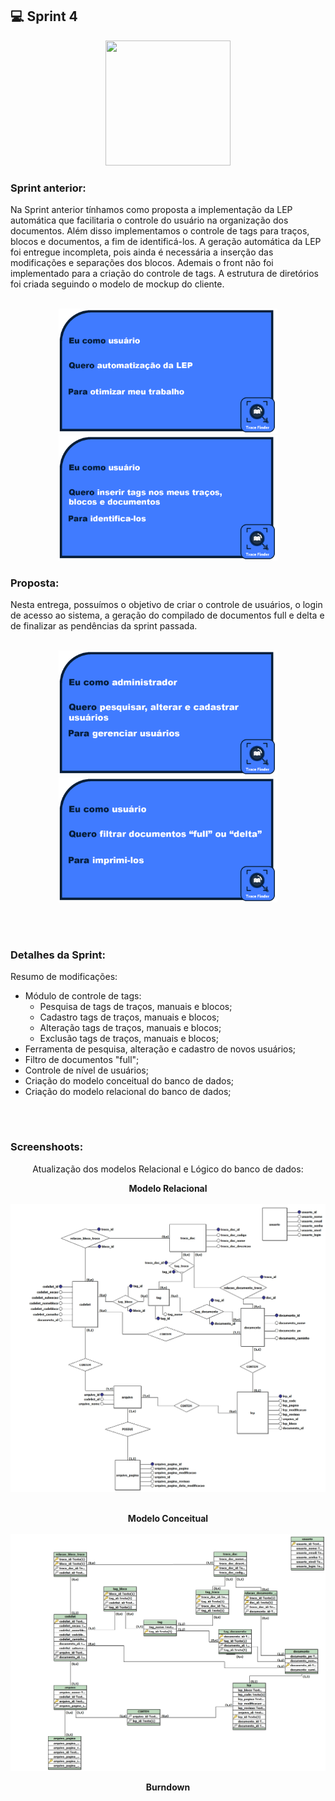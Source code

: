 ## 💻 Sprint 4

<p align="center"> <img src="https://user-images.githubusercontent.com/18652465/111547833-88631a00-8758-11eb-863c-ccf1e6e93f39.png" height=200 width=200> </p>

### Sprint anterior:
Na Sprint anterior tínhamos como proposta a implementação da LEP automática que facilitaria o controle do usuário na organização dos documentos. Além disso implementamos o controle de tags para traços, blocos e documentos, a fim de identificá-los.
A geração automática da LEP foi entregue incompleta, pois ainda é necessária a inserção das modificações e separações dos blocos. Ademais o front não foi implementado para a criação do controle de tags. A estrutura de diretórios foi criada seguindo o modelo de mockup do cliente.
</br><p align=center>
</br><img src="https://github.com/MaXximiles/API-3SEM/blob/main/Documenta%C3%A7%C3%A3o/User%20Story%20Cards/StoryCard6.png?raw=true" width=350 height=200>
<img src="https://github.com/MaXximiles/API-3SEM/blob/main/Documenta%C3%A7%C3%A3o/User%20Story%20Cards/StoryCard3.png?raw=true" width=350 height=200>
### Proposta:
Nesta entrega, possuímos o objetivo de criar o controle de usuários, o login de acesso ao sistema, a geração do compilado de documentos full e delta e  de finalizar as pendências da sprint passada.
</br><p align=center> 
</br><img src="https://github.com/MaXximiles/API-3SEM/blob/main/Documenta%C3%A7%C3%A3o/User%20Story%20Cards/StoryCard2.png?raw=true" width=350 height=200>
<img src="https://github.com/MaXximiles/API-3SEM/blob/main/Documenta%C3%A7%C3%A3o/User%20Story%20Cards/StoryCard4.png?raw=true" width=350 height=200>

</p></br><h1></h1>


### Detalhes da Sprint:

Resumo de modificações:
- Módulo de controle de tags:
  - Pesquisa de tags de traços, manuais e blocos;
  - Cadastro tags de traços, manuais e blocos;
  - Alteração tags de traços, manuais e blocos;
  - Exclusão tags de traços, manuais e blocos;
- Ferramenta de pesquisa, alteração e cadastro de novos usuários;
- Filtro de documentos "full";
- Controle de nível de usuários;
- Criação do modelo conceitual do banco de dados;
- Criação do modelo relacional do banco de dados;

</p></br><h1></h1>

### Screenshoots:
<p align=center>
Atualização dos modelos Relacional e Lógico do banco de dados:</p>
<p align=center><b>Modelo Relacional</b></br></br>
<img src="https://github.com/MaXximiles/API-3SEM/blob/main/Documenta%C3%A7%C3%A3o/Modelo%20Relacional.jpeg?raw=true">

<p align=center>
</br><b>Modelo Conceitual</b></br>
</br><img src="https://github.com/MaXximiles/API-3SEM/blob/main/Documenta%C3%A7%C3%A3o/Modelo%20Logico.jpeg?raw=true">
<p align=center>
<b>Burndown<b></br></br>
</p></br><h1></h1>
